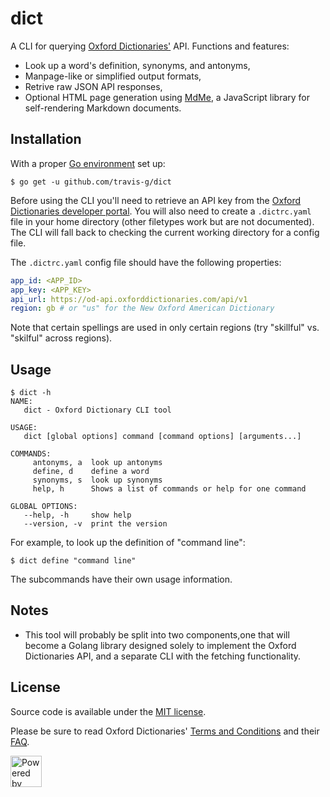 # dict

A CLI for querying [Oxford Dictionaries'](https://www.oxforddictionaries.com/) API. Functions and features:

- Look up a word's definition, synonyms, and antonyms,
- Manpage-like or simplified output formats,
- Retrive raw JSON API responses,
- Optional HTML page generation using [MdMe](https://github.com/susam/mdme), a JavaScript library for self-rendering Markdown documents.

## Installation

With a proper [Go environment](https://golang.org/doc/install) set up:

```console
$ go get -u github.com/travis-g/dict
```

Before using the CLI you'll need to retrieve an API key from the [Oxford Dictionaries developer portal](https://developer.oxforddictionaries.com/). You will also need to create a `.dictrc.yaml` file in your home directory (other filetypes work but are not documented). The CLI will fall back to checking the current working directory for a config file.

The `.dictrc.yaml` config file should have the following properties:

```yaml
app_id: <APP_ID>
app_key: <APP_KEY>
api_url: https://od-api.oxforddictionaries.com/api/v1
region: gb # or "us" for the New Oxford American Dictionary
```

Note that certain spellings are used in only certain regions (try "skillful" vs. "skilful" across regions).

## Usage

```console
$ dict -h
NAME:
   dict - Oxford Dictionary CLI tool

USAGE:
   dict [global options] command [command options] [arguments...]

COMMANDS:
     antonyms, a  look up antonyms
     define, d    define a word
     synonyms, s  look up synonyms
     help, h      Shows a list of commands or help for one command

GLOBAL OPTIONS:
   --help, -h     show help
   --version, -v  print the version
```

For example, to look up the definition of "command line":

```console
$ dict define "command line"
```

The subcommands have their own usage information.

## Notes

- This tool will probably be split into two components,one that will become a Golang library designed solely to implement the Oxford Dictionaries API, and a separate CLI with the fetching functionality.

## License

Source code is available under the [MIT license](/LICENSE).

Please be sure to read Oxford Dictionaries' [Terms and Conditions](https://developer.oxforddictionaries.com/api-terms-and-conditions) and their [FAQ](https://developer.oxforddictionaries.com/faq).

<img alt="Powered by OXFORD" src="https://developer.oxforddictionaries.com/images/PBO_black.png" height=50/>
